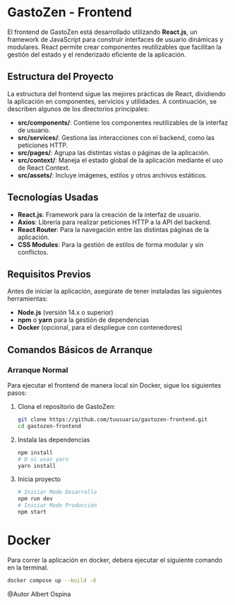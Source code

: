 # GastoZen - Frontend

El frontend de GastoZen está desarrollado utilizando **React.js**, un framework de JavaScript para construir interfaces de usuario dinámicas y modulares. React permite crear componentes reutilizables que facilitan la gestión del estado y el renderizado eficiente de la aplicación.

## Estructura del Proyecto

La estructura del frontend sigue las mejores prácticas de React, dividiendo la aplicación en componentes, servicios y utilidades. A continuación, se describen algunos de los directorios principales:

- **src/components/**: Contiene los componentes reutilizables de la interfaz de usuario.
- **src/services/**: Gestiona las interacciones con el backend, como las peticiones HTTP.
- **src/pages/**: Agrupa las distintas vistas o páginas de la aplicación.
- **src/context/**: Maneja el estado global de la aplicación mediante el uso de React Context.
- **src/assets/**: Incluye imágenes, estilos y otros archivos estáticos.

## Tecnologías Usadas

- **React.js**: Framework para la creación de la interfaz de usuario.
- **Axios**: Librería para realizar peticiones HTTP a la API del backend.
- **React Router**: Para la navegación entre las distintas páginas de la aplicación.
- **CSS Modules**: Para la gestión de estilos de forma modular y sin conflictos.

## Requisitos Previos

Antes de iniciar la aplicación, asegúrate de tener instaladas las siguientes herramientas:

- **Node.js** (versión 14.x o superior)
- **npm** o **yarn** para la gestión de dependencias
- **Docker** (opcional, para el despliegue con contenedores)

## Comandos Básicos de Arranque

### Arranque Normal

Para ejecutar el frontend de manera local sin Docker, sigue los siguientes pasos:

1. Clona el repositorio de GastoZen:
   ```bash
   git clone https://github.com/tuusuario/gastozen-frontend.git
   cd gastozen-frontend
   ```
2. Instala las dependencias
    ```bash
    npm install
    # O si usas yarn
    yarn install
    ```
3. Inicia proyecto
    ```bash
    # Iniciar Modo Desarrollo
    npm run dev
    # Iniciar Modo Producción
    npm start
    ```

# Docker
Para correr la aplicación en docker, debera ejecutar el siguiente comando en la terminal.
```bash
docker compose up --build -d
```
@Autor Albert Ospina